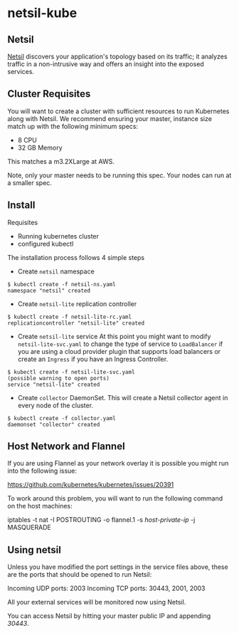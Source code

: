 # netsil-kube

## Netsil

[Netsil](http://netsil.com/) discovers your application's topology based on its traffic; it analyzes traffic in a non-intrusive way and offers an insight into the exposed services.

## Cluster Requisites

You will want to create a cluster with sufficient resources to run Kubernetes along with Netsil. We recommend ensuring your master, instance size match up with the following minimum specs: 

- 8 CPU
- 32 GB Memory

This matches a m3.2XLarge at AWS.

Note, only your master needs to be running this spec. Your nodes can run at a smaller spec. 

## Install

Requisites
- Running kubernetes cluster
- configured kubectl

The installation process follows 4 simple steps

* Create ```netsil``` namespace
```
$ kubectl create -f netsil-ns.yaml 
namespace "netsil" created
```

* Create ```netsil-lite``` replication controller
```
$ kubectl create -f netsil-lite-rc.yaml 
replicationcontroller "netsil-lite" created
```
* Create ```netsil-lite``` service
At this point you might want to modify ```netsil-lite-svc.yaml``` to change the type of service to ```LoadBalancer``` if you are using a cloud provider plugin that supports load balancers or create an ```Ingress``` if you have an Ingress Controller.

```
$ kubectl create -f netsil-lite-svc.yaml 
(possible warning to open ports)
service "netsil-lite" created

```

* Create ```collector``` DaemonSet. This will create a Netsil collector agent in every node of the cluster.
```
$ kubectl create -f collector.yaml
daemonset "collector" created
```

## Host Network and Flannel

If you are using Flannel as your network overlay it is possible you might run into the following issue: 

https://github.com/kubernetes/kubernetes/issues/20391

To work around this problem, you will want to run the following command on the host machines: 


iptables -t nat -I POSTROUTING -o flannel.1 -s *host-private-ip* -j MASQUERADE


## Using netsil

Unless you have modified the port settings in the service files above, these are the ports that should be opened to run Netsil:

Incoming UDP ports: 2003
Incoming TCP ports: 30443, 2001, 2003

All your external services will be monitored now using Netsil.

You can access Netsil by hitting your master public IP and appending *30443*. 
